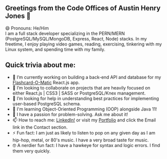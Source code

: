 ## Greetings from the Code Offices of Austin Henry Jones 👋
😄 Pronouns: He/Him<br>
I am a full stack developer specializing in the PERN/MERN (PostgreSQL/MySQL/MongoDB, Express, React, Node) stacks.
In my freetime, I enjoy playing video games, reading, exercising, tinkering with my Linux system, and spending time with my family. 

## Quick trivia about me:
- 🔭 I’m currently working on building a back-end API and database for my [Flashcard-O-Matic](https://github.com/austinhjones3/flashcard-o-matic) React.js app.
- 👯 I’m looking to collaborate on projects that are heavily focused on either React.js | CSS3 | SASS or PostgreSQL/Knex management.
- 🤔 I’m looking for help in understanding best practices for implementing user-based PostgreSQL schema.
- 📖 I'm learning Object-Oriented Programming (OOP) alongside Java 11!
- 💬 I have a passion for problem-solving. Ask me about it!
- 📫 How to reach me: [LinkedIn!](https://www.linkedin.com/in/austinhjones3) or visit my [Portfolio](https://austin@austinjones.io) and click the Email link in the Contact section.
- ⚡ Fun fact: I am just as likely to listen to pop on any given day as I am hip-hop, metal, or 80's music. I have a very broad taste for music.
- 🤓 A nerdier fun fact: I have a hawkeye for syntax and logic errors. I find them very quickly.
